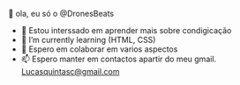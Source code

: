  👋 ola, eu só o @DronesBeats
- 👀 Estou interssado em aprender mais sobre condigicação
- 🌱 I’m currently learning (HTML, CSS)
- 💞️ Espero em colaborar em varios aspectos
- 📫 Espero manter em contactos apartir do meu gmail. Lucasquintasc@gmail.com
<!---
DronesBeats/DronesBeats is a ✨ special ✨ repository because its `README.md` (this file) appears on your GitHub profile.
You can click the Preview link to take a look at your changes.
--->
